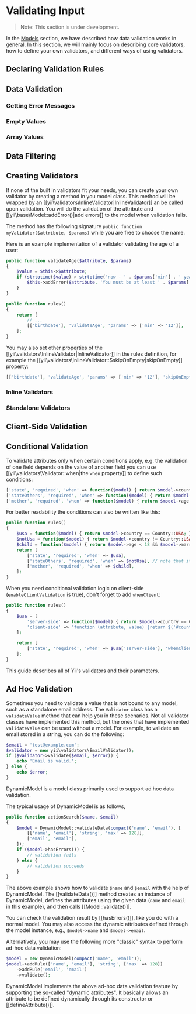 Validating Input
================

> Note: This section is under development.

In the [Models](structure-models.md#validation) section, we have described how data validation works
in general. In this section, we will mainly focus on describing core validators, how to define your
own validators, and different ways of using validators.


## Declaring Validation Rules

## Data Validation

### Getting Error Messages

### Empty Values

### Array Values

## Data Filtering



## Creating Validators

If none of the built in validators fit your needs, you can create your own validator by creating a method in you model class.
This method will be wrapped by an [[yii\validators\InlineValidator|InlineValidator]] an be called upon validation.
You will do the validation of the attribute and [[yii\base\Model::addError()|add errors]] to the model when validation fails.

The method has the following signature `public function myValidator($attribute, $params)` while you are free to choose the name.

Here is an example implementation of a validator validating the age of a user:

```php
public function validateAge($attribute, $params)
{
    $value = $this->$attribute;
    if (strtotime($value) > strtotime('now - ' . $params['min'] . ' years')) {
        $this->addError($attribute, 'You must be at least ' . $params['min'] . ' years old to register for this service.');
    }
}

public function rules()
{
    return [
        // ...
        [['birthdate'], 'validateAge', 'params' => ['min' => '12']],
    ];
}
```

You may also set other properties of the [[yii\validators\InlineValidator|InlineValidator]] in the rules definition,
for example the [[yii\validators\InlineValidator::$skipOnEmpty|skipOnEmpty]] property:

```php
[['birthdate'], 'validateAge', 'params' => ['min' => '12'], 'skipOnEmpty' => false],
```


### Inline Validators

### Standalone Validators

## Client-Side Validation

## Conditional Validation


To validate attributes only when certain conditions apply, e.g. the validation of
one field depends on the value of another field you can use [[yii\validators\Validator::when|the `when` property]]
to define such conditions:

```php
['state', 'required', 'when' => function($model) { return $model->country == Country::USA; }],
['stateOthers', 'required', 'when' => function($model) { return $model->country != Country::USA; }],
['mother', 'required', 'when' => function($model) { return $model->age < 18 && $model->married != true; }],
```

For better readability the conditions can also be written like this:

```php
public function rules()
{
    $usa = function($model) { return $model->country == Country::USA; };
    $notUsa = function($model) { return $model->country != Country::USA; };
    $child = function($model) { return $model->age < 18 && $model->married != true; };
    return [
        ['state', 'required', 'when' => $usa],
        ['stateOthers', 'required', 'when' => $notUsa], // note that it is not possible to write !$usa
        ['mother', 'required', 'when' => $child],
    ];
}
```

When you need conditional validation logic on client-side (`enableClientValidation` is true), don't forget
to add `whenClient`:

```php
public function rules()
{
    $usa = [
        'server-side' => function($model) { return $model->country == Country::USA; },
        'client-side' => "function (attribute, value) {return $('#country').value == 'USA';}"
    ];

    return [
        ['state', 'required', 'when' => $usa['server-side'], 'whenClient' => $usa['client-side']],
    ];
}
```

This guide describes all of Yii's validators and their parameters.




## Ad Hoc Validation


Sometimes you need to validate a value that is not bound to any model, such as a standalone email address. The `Validator` class has a
`validateValue` method that can help you in these scenarios. Not all validator classes have implemented this method, but the ones that have implemented `validateValue` can be used without a model. For example, to validate an email stored in a string, you can do the following:

```php
$email = 'test@example.com';
$validator = new yii\validators\EmailValidator();
if ($validator->validate($email, $error)) {
    echo 'Email is valid.';
} else {
    echo $error;
}
```

DynamicModel is a model class primarily used to support ad hoc data validation.

The typical usage of DynamicModel is as follows,

```php
public function actionSearch($name, $email)
{
    $model = DynamicModel::validateData(compact('name', 'email'), [
        [['name', 'email'], 'string', 'max' => 128]],
        ['email', 'email'],
    ]);
    if ($model->hasErrors()) {
        // validation fails
    } else {
        // validation succeeds
    }
}
```

The above example shows how to validate `$name` and `$email` with the help of DynamicModel.
The [[validateData()]] method creates an instance of DynamicModel, defines the attributes
using the given data (`name` and `email` in this example), and then calls [[Model::validate()]].

You can check the validation result by [[hasErrors()]], like you do with a normal model.
You may also access the dynamic attributes defined through the model instance, e.g.,
`$model->name` and `$model->email`.

Alternatively, you may use the following more "classic" syntax to perform ad-hoc data validation:

```php
$model = new DynamicModel(compact('name', 'email'));
$model->addRule(['name', 'email'], 'string', ['max' => 128])
    ->addRule('email', 'email')
    ->validate();
```

DynamicModel implements the above ad-hoc data validation feature by supporting the so-called
"dynamic attributes". It basically allows an attribute to be defined dynamically through its constructor
or [[defineAttribute()]].
